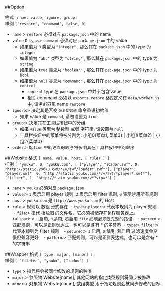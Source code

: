 ##Option

格式 `[name, value, ignore, group]`</br>
样例 `["restore", "command", false, 0]`</br>

- `name`:> `restore` 必须对应 `package.json` 中的 name
- `value` & `type`:> `command` 必须对应 `package.json` 中的 value
  - 如果值为 `0` 类型为 `"integer"` , 那么其在 `package.json` 中的 type 为 `integer`
  - 如果值为 `"abc"` 类型为 `"string"` , 那么其在 `package.json` 中的 type 为 `string`
  - 如果值为 `true` 类型为 `"boolean"` , 那么其在 `package.json` 中的 type 为 `bool`
  - 如果值为 `null` 类型为 `"command"` , 那么其在 `package.json` 中的 type 为 `control`
    - `control` type 在 `package.json` 中并不包含 value
    - 相关 command 必须以 `exports.retore` 格式定义在 `data/worker.js` 中, 请务必匹配 name `restore`
- `ignore`:> 决定其是否被 `恢复初始值` 命令重设初始值
  - 如果 value 是 `command`, 请勿设置为 `true`
- `group`:> 决定其在工具栏按钮中的分组
  - 如果 `value` 类型为 整数型 或者 字符串, 请设置为 `null`
  - 工具栏按钮中的菜单将被分割为: 小组0{菜单1, 菜单3} | 小组1{菜单2} | 小组2{菜单0}
- `order`:> `Option` 中的设置的顺序将影响其在工具栏按钮中的顺序

##Website
格式 `[ name, value, host, [ rules ] ]`</br>
样例 `[ "youku", 0, "youku.com", [ ["player", "loader.swf", 0, "http://static.youku.com/*/v/swf/loader*.swf*"], ["player", "player.swf", 0, "http://static.youku.com/*/v/swf/*player*.swf*"], ["filter", 1, "http://*.atm.youku.com/v*?vip=*"] ]`</br>

- `name`:> `youku` 必须对应 `package.json`
- `value`:> `1` 表示启用 player 规则, `2` 表示启用 filter 规则, `0` 表示禁用所有规则
- `host`:> `youku.com` 是 `http://www.youku.com` 的 Host
- `rule`:> 规则以 数组 形式存在
  - `type`:> `player`:> 代表本规则为 player 规则
    - `file`:> 指代 播放器 的文件名，它必须被储存在远程服务器上。
    - `fullpath`:> `1` 启用, `0` 禁用, 若启用 `file` 必须必须是完整的路径
    - `pattern`:> 匹配规则，可以是正则表达式，也可以是含有 * 的字符串
  - `type`:> `filter`:> 代表本规则为 filter 规则
    - `secured`:> `1` 启用, `0` 禁用, 若启用 过滤速度会变慢但兼容更好
    - `pattern`:> 匹配规则，可以是正则表达式，也可以是含有 * 的字符串

##Wrapper
格式 `[ type, major, [minor] ]`</br>
样例 `[ "fileter", "youku", ["tudou"] ]`</br>

- `type`:> 指代将会被同步修改的规则的种类
- `major`:> 参照物 Website[name], 其他网站的指定类型规则将同步被修改
- `minor`:> 对象物 Website[name], 数组类型 用于指定规则会被同步修改的目标

